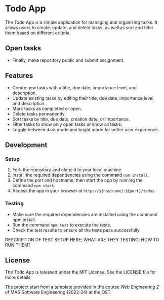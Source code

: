 # Todo App

The Todo App is a simple application for managing and organizing tasks. It allows users to create, update, and delete
tasks, as well as sort and filter them based on different criteria.

## Open tasks
- Finally, make repository public and submit assignment.

## Features

- Create new tasks with a title, due date, importance level, and description.
- Update existing tasks by editing their title, due date, importance level, and description.
- Mark tasks as completed or open.
- Delete tasks permanently.
- Sort tasks by title, due date, creation date, or importance.
- Filter tasks to show only open tasks or show all tasks.
- Toggle between dark mode and bright mode for better user experience.

## Development

### Setup

1. Fork the repository and clone it to your local machine.
2. Install the required dependencies using the command `npm install`.
3. Define the port and hostname, then start the app by running the command `npm start`.
4. Access the app in your browser at `http://${hostname}:${port}/todos`.

### Testing

- Make sure the required dependencies are installed using the command npm install.
- Run the command `npm test` to execute the tests.
- Check the test results to ensure all the tests pass successfully.

DESCRIPTION OF TEST SETUP HERE; WHAT ARE THEY TESTING; HOW TO RUN THEM?

## License

The Todo App is released under the MIT License. See the LICENSE file for more details.

The project start from a template provided in the course *Web Engineering 2* of MAS Software Engineering (2022-24) at
the OST.

